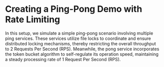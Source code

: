# Creating a Ping-Pong Demo with Rate Limiting
In this setup, we simulate a simple ping-pong scenario involving multiple ping services. These services utilize file locks to coordinate and ensure distributed locking mechanisms, thereby restricting the overall throughput to 2 Requests Per Second (RPS). Meanwhile, the pong service incorporates the token bucket algorithm to self-regulate its operation speed, maintaining a steady processing rate of 1 Request Per Second (RPS).
